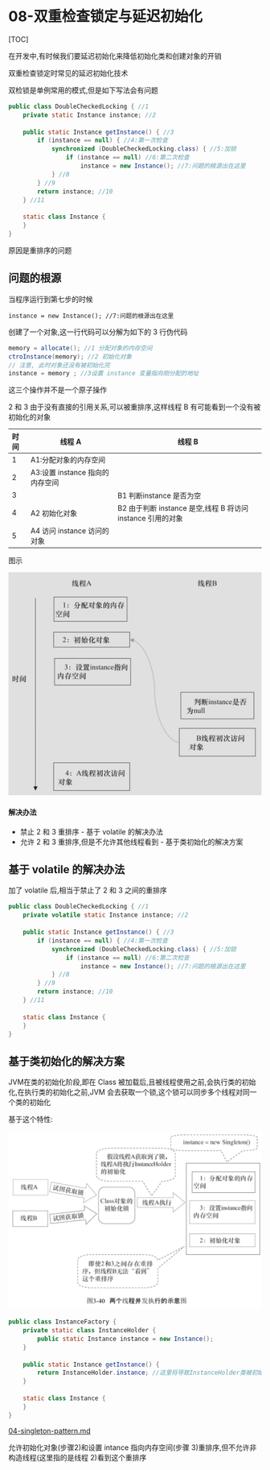# 08-双重检查锁定与延迟初始化

[TOC]

在开发中,有时候我们要延迟初始化来降低初始化类和创建对象的开销

双重检查锁定时常见的延迟初始化技术

双检锁是单例常用的模式,但是如下写法会有问题

```java
public class DoubleCheckedLocking { //1
    private static Instance instance; //2

    public static Instance getInstance() { //3
        if (instance == null) { //4:第一次检查
            synchronized (DoubleCheckedLocking.class) { //5:加锁
                if (instance == null) //6:第二次检查
                    instance = new Instance(); //7:问题的根源出在这里
            } //8
        } //9
        return instance; //10
    } //11

    static class Instance {
    }
}
```

原因是重排序的问题

## 问题的根源

当程序运行到第七步的时候

```
instance = new Instance(); //7:问题的根源出在这里
```

创建了一个对象,这一行代码可以分解为如下的 3 行伪代码

```java
memory = allocate(); //1 分配对象的内存空间
ctroInstance(memory); //2 初始化对象
// 注意, 此时对象还没有被初始化完
instance = memory ; //3设置 instance 变量指向刚分配的地址
```

这三个操作并不是一个原子操作

2 和 3 由于没有直接的引用关系,可以被重排序,这样线程 B 有可能看到一个没有被初始化的对象

| 时间 | 线程 A                          | 线程 B                                                      |
| :--- | ------------------------------- | ----------------------------------------------------------- |
| 1    | A1:分配对象的内存空间           |                                                             |
| 2    | A3:设置 instance 指向的内存空间 |                                                             |
| 3    |                                 | B1 判断instance 是否为空                                    |
| 4    | A2 初始化对象                   | B2 由于判断 instance 是空,线程 B 将访问 instance 引用的对象 |
| 5    | A4 访问 instance 访问的对象     |                                                             |

图示

<img src="../../../assets/image-20200306175413539.png" alt="image-20200306175413539" style="zoom:50%;" />

#### 解决办法

- 禁止 2 和 3 重排序 - 基于 volatile 的解决办法
- 允许 2 和 3 重排序,但是不允许其他线程看到 - 基于类初始化的解决方案

## 基于 volatile 的解决办法

加了 volatile 后,相当于禁止了 2 和 3 之间的重排序

```java
public class DoubleCheckedLocking { //1
    private volatile static Instance instance; //2

    public static Instance getInstance() { //3
        if (instance == null) { //4:第一次检查
            synchronized (DoubleCheckedLocking.class) { //5:加锁
                if (instance == null) //6:第二次检查
                    instance = new Instance(); //7:问题的根源出在这里
            } //8
        } //9
        return instance; //10
    } //11

    static class Instance {
    }
}


```

## 基于类初始化的解决方案

JVM在类的初始化阶段,即在 Class 被加载后,且被线程使用之前,会执行类的初始化,在执行类的初始化之前,JVM 会去获取一个锁,这个锁可以同步多个线程对同一个类的初始化

基于这个特性:

<img src="../../../assets/image-20200618075810561.png" alt="image-20200618075810561" style="zoom:50%;" />

 

```java
public class InstanceFactory {
    private static class InstanceHolder {
        public static Instance instance = new Instance();
    }

    public static Instance getInstance() {
        return InstanceHolder.instance; //这里将导致InstanceHolder类被初始化
    }

    static class Instance {
    }
}

```

 [04-singleton-pattern.md](../../../01-design-patterns/02-creational-patterns/04-singleton-pattern.md) 

允许初始化对象(步骤2)和设置 intance 指向内存空间(步骤 3)重排序,但不允许非构造线程(这里指的是线程 2)看到这个重排序

